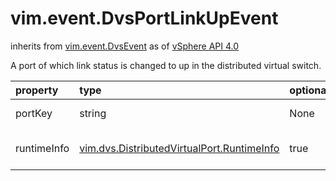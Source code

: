 vim.event.DvsPortLinkUpEvent
============================
inherits from [vim.event.DvsEvent](docs/vim.event.DvsEvent.md)
as of [vSphere API 4.0](vim.version.md#vim.version.version5)


A port of which link status is changed to up in the distributed   virtual switch.

| property | type | optional | priv | desc |
|:---------|:-----|:---------|:-----|:-----|
| portKey | string | None | None | The port key. |
| runtimeInfo | [vim.dvs.DistributedVirtualPort.RuntimeInfo](vim.dvs.DistributedVirtualPort.RuntimeInfo.md "vim.dvs.DistributedVirtualPort.RuntimeInfo") | true | None | The port runtime information. |


